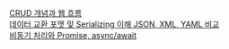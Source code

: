 [CRUD 개념과 웹 흐름](https://diligent-mangosteen-06d.notion.site/CRUD-2861efebbf4c8010b7cbce6de722a8fc?source=copy_link)<br/>
[데이터 교환 포맷 및 Serializing 이해 JSON, XML, YAML 비교](https://diligent-mangosteen-06d.notion.site/Serializing-JSON-XML-YAML-2861efebbf4c806e80eadc5dcb95477d?source=copy_link)<br/>
[비동기 처리와 Promise, async/await](https://diligent-mangosteen-06d.notion.site/Promise-async-await-2901efebbf4c80c3b23ae2d85f88739b?source=copy_link)
